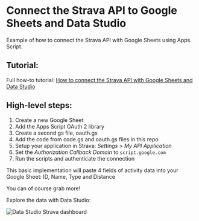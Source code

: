 # Connect the Strava API to Google Sheets and Data Studio

Example of how to connect the Strava API with Google Sheets using Apps Script.

## Tutorial:

Full how-to tutorial: [How to connect the Strava API with Google Sheets and Data Studio](https://www.benlcollins.com/spreadsheets/strava-api-with-google-sheets/)

## High-level steps:

1. Create a new Google Sheet
2. Add the Apps Script OAuth 2 library
3. Create a second gs file, oauth.gs
4. Add the code from code.gs and oauth.gs files in this repo
5. Setup your application in Strava: *Settings > My API Application*
6. Set the *Authorization Callback Domain* to `script.google.com`
7. Run the scripts and authenticate the connection

This basic implementation will paste 4 fields of activity data into your Google Sheet: ID, Name, Type and Distance

You can of course grab more!

Explore the data with Data Studio:

![Data Studio Strava dashboard](https://www.benlcollins.com/wp-content/uploads/2019/09/dashboard_v1-copy.jpg "Data Studio Strava Activity Dashboard")